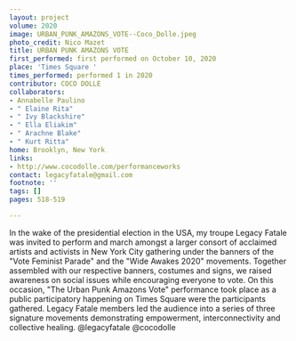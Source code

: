 ```yaml
---
layout: project
volume: 2020
image: URBAN_PUNK_AMAZONS_VOTE--Coco_Dolle.jpeg
photo_credit: Nico Mazet
title: URBAN PUNK AMAZONS VOTE
first_performed: first performed on October 10, 2020
place: 'Times Square '
times_performed: performed 1 in 2020
contributor: COCO DOLLE
collaborators:
- Annabelle Paulino
- " Elaine Rita"
- " Ivy Blackshire"
- " Ella Eliakim"
- " Arachne Blake"
- " Kurt Ritta"
home: Brooklyn, New York
links:
- http://www.cocodolle.com/performanceworks
contact: legacyfatale@gmail.com
footnote: ''
tags: []
pages: 518-519

---
```


In the wake of the presidential election in the USA, my troupe Legacy Fatale was invited to perform and march amongst a larger consort of acclaimed artists and activists in New York City gathering under the banners of the "Vote Feminist Parade" and the "Wide Awakes 2020" movements. 
Together assembled with our respective banners, costumes and signs, we raised awareness on social issues while encouraging everyone to vote. 
On this occasion, "The Urban Punk Amazons Vote" performance took place as a public participatory happening on Times Square were the participants gathered. Legacy Fatale members led the audience into a series of three signature movements demonstrating empowerment, interconnectivity and collective healing.
 @legacyfatale @cocodolle
